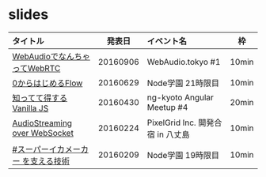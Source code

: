 # slides

|タイトル|発表日|イベント名|枠|
|:-------|:----:|:---------|:-:|
|[WebAudioでなんちゃってWebRTC](http://leader22.github.io/slides/webaudio_tokyo-1/)|20160906|WebAudio.tokyo #1|10min|
|[0からはじめるFlow](http://leader22.github.io/slides/node_gakuen-21/)|20160629|Node学園 21時限目|10min|
|[知ってて得するVanilla JS](http://leader22.github.io/slides/ng_kyoto-4/)|20160430|ng-kyoto Angular Meetup #4|20min|
|[AudioStreaming over WebSocket](http://leader22.github.io/slides/pxg_camp-2016a/)|20160224|PixelGrid Inc. 開発合宿 in 八丈島|10min|
|[#スーパーイカメーカー を支える技術](http://leader22.github.io/slides/node_gakuen-19/)|20160209|Node学園 19時限目|10min|
